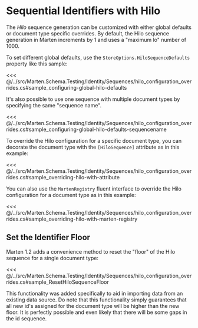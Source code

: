# Sequential Identifiers with Hilo

The _Hilo_ sequence generation can be customized with either global defaults or document type specific overrides. By default, the Hilo sequence generation in Marten increments by 1 and uses a "maximum lo" number of 1000.

To set different global defaults, use the `StoreOptions.HiloSequenceDefaults` property like this sample:

<<< @/../src/Marten.Schema.Testing/Identity/Sequences/hilo_configuration_overrides.cs#sample_configuring-global-hilo-defaults

It's also possible to use one sequence with multiple document types by specifying the same "sequence name".

<<< @/../src/Marten.Schema.Testing/Identity/Sequences/hilo_configuration_overrides.cs#sample_configuring-global-hilo-defaults-sequencename

To override the Hilo configuration for a specific document type, you can decorate the document type with the `[HiloSequence]` attribute
as in this example:

<<< @/../src/Marten.Schema.Testing/Identity/Sequences/hilo_configuration_overrides.cs#sample_overriding-hilo-with-attribute

You can also use the `MartenRegistry` fluent interface to override the Hilo configuration for a document type as in this example:

<<< @/../src/Marten.Schema.Testing/Identity/Sequences/hilo_configuration_overrides.cs#sample_overriding-hilo-with-marten-registry

## Set the Identifier Floor

Marten 1.2 adds a convenience method to reset the "floor" of the Hilo sequence for a single document type:

<<< @/../src/Marten.Schema.Testing/Identity/Sequences/hilo_configuration_overrides.cs#sample_ResetHiloSequenceFloor

This functionality was added specifically to aid in importing data from an existing data source. Do note that this functionality simply guarantees
that all new id's assigned for the document type will be higher than the new floor. It is perfectly possible and even likely that there will be some
gaps in the id sequence.
